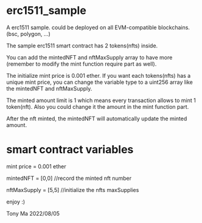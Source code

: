 # erc1511_sample
A erc1511 sample. could be deployed on all EVM-compatible blockchains. (bsc, polygon, ...)

The sample erc1511 smart contract has 2 tokens(nfts) inside.

You can add the mintedNFT and nftMaxSupply array to have more (remember to modify the mint function require part as well).

The initialize mint price is 0.001 ether. If you want each tokens(nfts) has a unique mint price, you can change the variable type to a uint256 array like the mintedNFT and nftMaxSupply.

The minted amount limit is 1 which means every transaction allows to mint 1 token(nft). Also you could change it the amount in the mint function part.

After the nft minted, the mintedNFT will automatically update the minted amount.

# smart contract variables
mint price = 0.001 ether

mintedNFT = [0,0] //record the minted nft number

nftMaxSupply = [5,5] //initialize the nfts maxSupplies

enjoy :)

Tony Ma 2022/08/05
